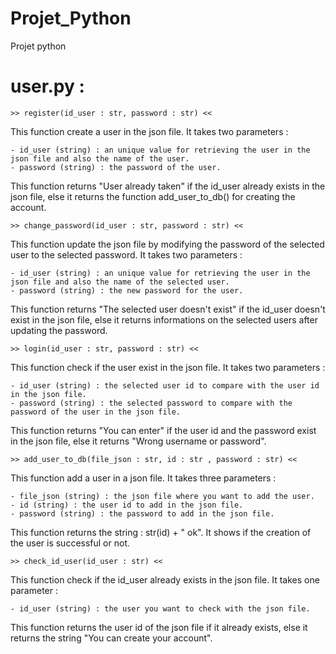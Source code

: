 # Projet_Python
Projet python

# user.py : 


    >> register(id_user : str, password : str) <<

This function create a user in the json file. It takes two parameters : 

    - id_user (string) : an unique value for retrieving the user in the json file and also the name of the user.
    - password (string) : the password of the user.

This function returns "User already taken" if the id_user already exists in the json file, else it returns the function add_user_to_db() for creating the account.

    >> change_password(id_user : str, password : str) <<

This function update the json file by modifying the password of the selected user to the selected password. It takes two parameters :

    - id_user (string) : an unique value for retrieving the user in the json file and also the name of the selected user.
    - password (string) : the new password for the user.

This function returns "The selected user doesn't exist" if the id_user doesn't exist in the json file, else it returns informations on the selected users after updating the password.

    >> login(id_user : str, password : str) <<

This function check if the user exist in the json file. It takes two parameters :

    - id_user (string) : the selected user id to compare with the user id in the json file.
    - password (string) : the selected password to compare with the password of the user in the json file.

This function returns "You can enter" if the user id and the password exist in the json file, else it returns "Wrong username or password".

    >> add_user_to_db(file_json : str, id : str , password : str) <<

This function add a user in a json file. It takes three parameters :

    - file_json (string) : the json file where you want to add the user.
    - id (string) : the user id to add in the json file.
    - password (string) : the password to add in the json file.

This function returns the string : str(id) + " ok". It shows if the creation of the user is successful or not.

    >> check_id_user(id_user : str) <<

This function check if the id_user already exists in the json file. It takes one parameter : 

    - id_user (string) : the user you want to check with the json file.

This function returns the user id of the json file if it already exists, else it returns the string "You can create your account".